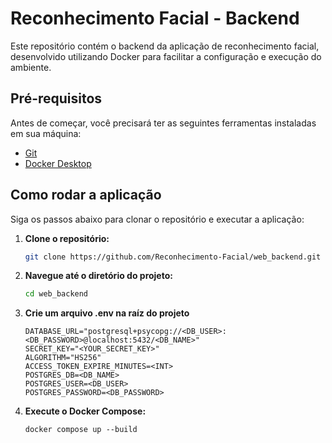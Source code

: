 # Reconhecimento Facial - Backend

Este repositório contém o backend da aplicação de reconhecimento facial, desenvolvido utilizando Docker para facilitar a configuração e execução do ambiente.

## Pré-requisitos

Antes de começar, você precisará ter as seguintes ferramentas instaladas em sua máquina:

- [Git](https://git-scm.com)
- [Docker Desktop](https://www.docker.com/products/docker-desktop)

## Como rodar a aplicação

Siga os passos abaixo para clonar o repositório e executar a aplicação:

1. **Clone o repositório:**

   ```bash
   git clone https://github.com/Reconhecimento-Facial/web_backend.git

2. **Navegue até o diretório do projeto:**

    ```bash
    cd web_backend

3. **Crie um arquivo .env na raíz do projeto**

    ```
    DATABASE_URL="postgresql+psycopg://<DB_USER>:<DB_PASSWORD>@localhost:5432/<DB_NAME>"
    SECRET_KEY="<YOUR_SECRET_KEY>"
    ALGORITHM="HS256"
    ACCESS_TOKEN_EXPIRE_MINUTES=<INT>
    POSTGRES_DB=<DB_NAME>
    POSTGRES_USER=<DB_USER>
    POSTGRES_PASSWORD=<DB_PASSWORD>

4. **Execute o Docker Compose:**
    ```
    docker compose up --build